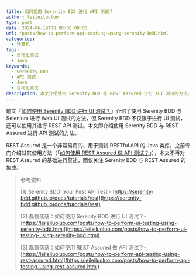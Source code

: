 ```yaml
---
title: 如何使用 Serenity BDD 进行 API 测试？
author: leileiluoluo
type: post
date: 2024-06-19T08:00:00+08:00
url: /posts/how-to-perform-api-testing-using-serenity-bdd.html
categories:
  - 计算机
tags:
  - 自动化测试
  - Java
keywords:
  - Serenity BDD
  - API 测试
  - Java
  - 自动化测试
description: 本文介绍使用 Serenity BDD 与 REST Assured 进行 API 测试的方法。
---
```


前文「[如何使用 Serenity BDD 进行 UI 测试？](https://leileiluoluo.github.io/posts/how-to-perform-ui-testing-using-serenity-bdd.html)」介绍了使用 Serenity BDD 与 Selenium 进行 Web UI 测试的方法，但 Serenity BDD 不仅限于进行 UI 测试，还可以使用其进行 REST API 测试。本文即介绍使用 Serenity BDD 与 REST Assured 进行 API 测试的方法。

REST Assured 是一个非常易用的、用于测试 RESTful API 的 Java 类库，之前专门介绍过其使用方法（「[如何使用 REST Assured 做 API 测试？](https://leileiluoluo.github.io/posts/how-to-perform-api-testing-using-rest-assured.html)」），本文不再对 REST Assured 的基础进行赘述，而仅关注 Serenity BDD 与 REST Assured 的集成。

> 参考资料
>
> [1] Serenity BDD: Your First API Test - [https://serenity-bdd.github.io/docs/tutorials/rest](https://serenity-bdd.github.io/docs/tutorials/rest)
>
> [2] 磊磊落落：如何使用 Serenity BDD 进行 UI 测试？- [https://leileiluoluo.com/posts/how-to-perform-ui-testing-using-serenity-bdd.html](https://leileiluoluo.com/posts/how-to-perform-ui-testing-using-serenity-bdd.html)
>
> [3] 磊磊落落：如何使用 REST Assured 做 API 测试？- [https://leileiluoluo.com/posts/how-to-perform-api-testing-using-rest-assured.html](https://leileiluoluo.com/posts/how-to-perform-api-testing-using-rest-assured.html)
